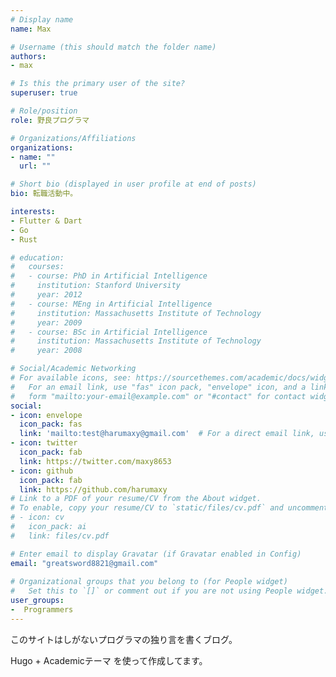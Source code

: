 ```yaml
---
# Display name
name: Max

# Username (this should match the folder name)
authors:
- max

# Is this the primary user of the site?
superuser: true

# Role/position
role: 野良プログラマ

# Organizations/Affiliations
organizations:
- name: ""
  url: ""

# Short bio (displayed in user profile at end of posts)
bio: 転職活動中。

interests:
- Flutter & Dart
- Go
- Rust

# education:
#   courses:
#   - course: PhD in Artificial Intelligence
#     institution: Stanford University
#     year: 2012
#   - course: MEng in Artificial Intelligence
#     institution: Massachusetts Institute of Technology
#     year: 2009
#   - course: BSc in Artificial Intelligence
#     institution: Massachusetts Institute of Technology
#     year: 2008

# Social/Academic Networking
# For available icons, see: https://sourcethemes.com/academic/docs/widgets/#icons
#   For an email link, use "fas" icon pack, "envelope" icon, and a link in the
#   form "mailto:your-email@example.com" or "#contact" for contact widget.
social:
- icon: envelope
  icon_pack: fas
  link: 'mailto:test@harumaxy@gmail.com'  # For a direct email link, use "mailto:test@example.org".
- icon: twitter
  icon_pack: fab
  link: https://twitter.com/maxy8653
- icon: github
  icon_pack: fab
  link: https://github.com/harumaxy
# Link to a PDF of your resume/CV from the About widget.
# To enable, copy your resume/CV to `static/files/cv.pdf` and uncomment the lines below.  
# - icon: cv
#   icon_pack: ai
#   link: files/cv.pdf

# Enter email to display Gravatar (if Gravatar enabled in Config)
email: "greatsword8821@gmail.com"
  
# Organizational groups that you belong to (for People widget)
#   Set this to `[]` or comment out if you are not using People widget.  
user_groups:
-  Programmers
---
```


このサイトはしがないプログラマの独り言を書くブログ。

Hugo + Academicテーマ を使って作成してます。